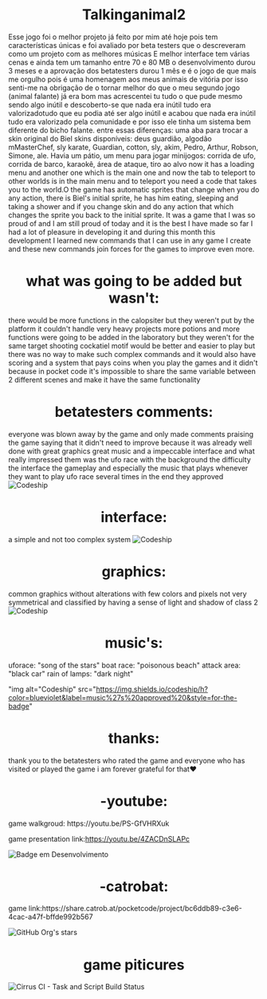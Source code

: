 <h1 align="center"> Talkinganimal2 </h1>
Esse jogo foi o melhor projeto já feito por mim até hoje pois tem características únicas e foi avaliado por beta testers que o descreveram como um projeto com as melhores músicas E melhor interface tem várias cenas e ainda tem um tamanho entre 70 e 80 MB o desenvolvimento durou 3 meses e a aprovação dos betatesters durou 1 mês
e é o jogo de que mais me orgulho pois é uma homenagem aos meus animais de vitória por isso senti-me na obrigação de o tornar melhor do que o meu segundo jogo (animal falante) já era bom mas acrescentei tu tudo o que pude mesmo sendo algo inútil e descoberto-se que nada era inútil tudo era valorizadotudo que eu podia até ser algo inútil e acabou que nada era inútil tudo era valorizado pela comunidade e por isso ele tinha um sistema bem diferente do bicho falante. entre essas diferenças: uma aba para trocar a skin original do Biel skins disponíveis: deus guardião, algodão mMasterChef, sly karate, Guardian, cotton, sly, akim, Pedro, Arthur, Robson, Simone, ale. Havia um pátio, um menu para jogar minijogos: corrida de ufo, corrida de barco, karaokê, área de ataque, tiro ao alvo now it has a loading menu and another one which is the main one and now the tab to teleport to other worlds is in the main menu and to teleport you need a code that takes you to the world.O the game has automatic sprites that change when you do any action, there is Biel's initial sprite, he has him eating, sleeping and taking a shower and if you change skin and do any action that which changes the sprite you back to the initial sprite. It was a game that I was so proud of and I am still proud of today and it is the best I have made so far I had a lot of pleasure in developing it and during this month this development I learned new commands that I can use in any game I create and these new commands join forces for the games to improve even more.

<h1 align="center"> what was going to be added but wasn't: </h1>
there would be more functions in the calopsiter but they weren't put by the platform it couldn't handle very heavy projects more potions and more functions were going to be added in the laboratory but they weren't for the same target shooting cockatiel motif would be better and easier to play but there was no way to make such complex commands and it would also have scoring and a system that pays coins when you play the games and it didn't because in pocket code it's impossible to share the same variable between 2 different scenes and make it have the same functionality 

<h1 align="center">  betatesters comments: </H1>
everyone was blown away by the game and only made comments praising the game saying that it didn't need to improve because it was already well done with great graphics great music and a impeccable interface and what really impressed them was the ufo race with the background the difficulty the interface the gameplay and especially the music that plays whenever they want to play ufo race several times in the end they approved 

<img alt="Codeship" src="https://img.shields.io/codeship/h?color=brightgreen&label=game%20approved%20&style=for-the-badge">

<h1 align="center"> interface:</H1>
a simple and not too complex system 

<img alt="Codeship" src="https://img.shields.io/codeship/h?color=blue&label=interface%20approved%20&style=for-the-badge">

<h1 align="center"> graphics:</H1>
common graphics without alterations with few colors and pixels not very symmetrical and classified by having a sense of light and shadow of class 2

<img alt="Codeship" src="https://img.shields.io/codeship/h?color=green&label=graphics%20approved%20&style=for-the-badge">

<h1 align="center"> music's:</H1>
uforace: "song of the stars"
boat race: "poisonous beach"
attack area: "black car"
rain of lamps: "dark night"


"img alt="Codeship" src="https://img.shields.io/codeship/h?color=blueviolet&label=music%27s%20approved%20&style=for-the-badge"


<h1 align="center"> thanks:</H1>
thank you to the betatesters who rated the game and everyone who has visited or played the game i am forever grateful for that♥

<h1 align="center"> -youtube:</H1>
game walkgroud: https://youtu.be/PS-GfVHRXuk

game presentation link:https://youtu.be/4ZACDnSLAPc

![Badge em Desenvolvimento](https://img.shields.io/youtube/channel/views/4ZACDnSLAPc?style=social)

<h1 align="center"> -catrobat:</H1>
game link:https://share.catrob.at/pocketcode/project/bc6ddb89-c3e6-4cac-a47f-bffde992b567

![GitHub Org's stars](https://img.shields.io/github/stars/camilafernanda?style=social)

<h1 align="center"> game piticures</H1>




<img alt="Cirrus CI - Task and Script Build Status" src="https://img.shields.io/cirrus/github/aprovado/approved?color=green%20&label=test&logo=hhhhhhhh&logoColor=blue&script=test%3Dapproved%20q&task=build_docker">